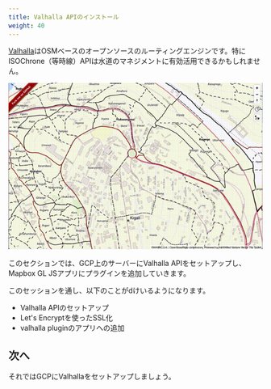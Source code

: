 ```yaml
---
title: Valhalla APIのインストール
weight: 40
---
```


[Valhalla](https://github.com/valhalla/valhalla)はOSMベースのオープンソースのルーティングエンジンです。特にISOChrone（等時線）APIは水道のマネジメントに有効活用できるかもしれません。

![demo.gif](./demo.gif)

このセクションでは、GCP上のサーバーにValhalla APIをセットアップし、Mapbox GL JSアプリにプラグインを追加していきます。

このセッションを通し、以下のことがdけいるようになります。
- Valhalla APIのセットアップ
- Let's Encryptを使ったSSL化
- valhalla pluginのアプリへの追加

## 次へ

それではGCPにValhallaをセットアップしましょう。